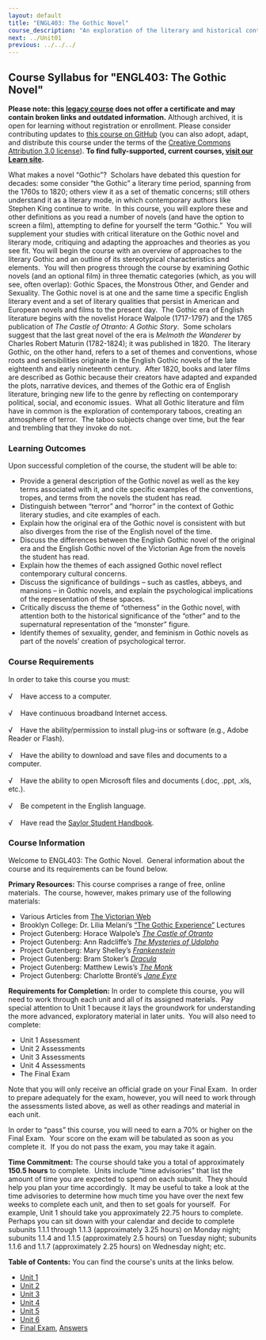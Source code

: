 ```yaml
---
layout: default
title: "ENGL403: The Gothic Novel"
course_description: "An exploration of the literary and historical contexts of the English Gothic novel. Works studied include the Castle of Otranto, the Mysteries of Udolpho, Frankenstein, Dracula, The Monk, and Jane Eyre."
next: ../Unit01
previous: ../../../
---
```

Course Syllabus for "ENGL403: The Gothic Novel"
-----------------------------------------------

**Please note: this [legacy course](https://sayloracademy.zendesk.com/hc/en-us/articles/206089967) does not offer a certificate and may contain 
broken links and outdated information.** Although archived, it is open 
for learning without registration or enrollment. Please consider contributing 
updates to [this course on GitHub](https://github.com/saylordotorg/course_engl403) 
(you can also adopt, adapt, and distribute this course under the terms of 
the [Creative Commons Attribution 3.0 license](http://creativecommons.org/licenses/by/3.0/)). **To find fully-supported, current courses, [visit our 
Learn site](https://learn.saylor.org).**

What makes a novel “Gothic”?  Scholars have debated this question for
decades: some consider “the Gothic” a literary time period, spanning
from the 1760s to 1820; others view it as a set of thematic concerns;
still others understand it as a literary mode, in which contemporary
authors like Stephen King continue to write.  In this course, you will
explore these and other definitions as you read a number of novels (and
have the option to screen a film), attempting to define for yourself the
term “Gothic.”  You will supplement your studies with critical
literature on the Gothic novel and literary mode, critiquing and
adapting the approaches and theories as you see fit. You will begin the
course with an overview of approaches to the literary Gothic and an
outline of its stereotypical characteristics and elements.  You will
then progress through the course by examining Gothic novels (and an
optional film) in three thematic categories (which, as you will see,
often overlap): Gothic Spaces, the Monstrous Other, and Gender and
Sexuality. The Gothic novel is at one and the same time a specific
English literary event and a set of literary qualities that persist in
American and European novels and films to the present day.  The Gothic
era of English literature begins with the novelist Horace Walpole
(1717-1797) and the 1765 publication of *The Castle of Otranto: A Gothic
Story*.  Some scholars suggest that the last great novel of the era is
*Melmoth the Wanderer* by Charles Robert Maturin (1782-1824); it was
published in 1820.  The literary Gothic, on the other hand, refers to a
set of themes and conventions, whose roots and sensibilities originate
in the English Gothic novels of the late eighteenth and early nineteenth
century.  After 1820, books and later films are described as Gothic
because their creators have adapted and expanded the plots, narrative
devices, and themes of the Gothic era of English literature, bringing
new life to the genre by reflecting on contemporary political, social,
and economic issues.  What all Gothic literature and film have in common
is the exploration of contemporary taboos, creating an atmosphere of
terror.  The taboo subjects change over time, but the fear and trembling
that they invoke do not.

### Learning Outcomes

Upon successful completion of the course, the student will be able to:

-   Provide a general description of the Gothic novel as well as the key
    terms associated with it, and cite specific examples of the
    conventions, tropes, and terms from the novels the student has read.
-   Distinguish between “terror” and “horror” in the context of Gothic
    literary studies, and cite examples of each.
-   Explain how the original era of the Gothic novel is consistent with
    but also diverges from the rise of the English novel of the time.
-   Discuss the differences between the English Gothic novel of the
    original era and the English Gothic novel of the Victorian Age from
    the novels the student has read.
-   Explain how the themes of each assigned Gothic novel reflect
    contemporary cultural concerns.
-   Discuss the significance of buildings – such as castles, abbeys, and
    mansions – in Gothic novels, and explain the psychological
    implications of the representation of these spaces.
-   Critically discuss the theme of “otherness” in the Gothic novel,
    with attention both to the historical significance of the “other”
    and to the supernatural representation of the “monster” figure.
-   Identify themes of sexuality, gender, and feminism in Gothic novels
    as part of the novels’ creation of psychological terror.

### Course Requirements

In order to take this course you must:  
    
 √    Have access to a computer.  
    
 √    Have continuous broadband Internet access.  
    
 √    Have the ability/permission to install plug-ins or software (e.g.,
Adobe Reader or Flash).  
    
 √    Have the ability to download and save files and documents to a
computer.  
    
 √    Have the ability to open Microsoft files and documents (.doc,
.ppt, .xls, etc.).  
    
 √    Be competent in the English language.  
        
 √    Have read the [Saylor Student
Handbook](http://www.saylor.org/site/wp-content/uploads/2012/05/Saylor-StudentHandbook.pdf).

### Course Information

Welcome to ENGL403: The Gothic Novel.  General information about the
course and its requirements can be found below.  
  
 **Primary Resources:** This course comprises a range of free, online
materials.  The course, however, makes primary use of the following
materials:  

-   Various Articles from [The Victorian
    Web](http://www.victorianweb.org/index.html)
-   Brooklyn College: Dr. Lilia Melani’s [“The Gothic
    Experience”](http://academic.brooklyn.cuny.edu/english/melani/gothic/index.html)
    Lectures
-   Project Gutenberg: Horace Walpole’s [*The Castle of
    Otranto*](http://www.gutenberg.org/catalog/world/readfile?fk_files=2556866)
-   Project Gutenberg: Ann Radcliffe’s [*The Mysteries of
    Udolpho*](http://www.gutenberg.org/files/3268/3268-h/3268-h.htm)
-   Project Gutenberg: Mary Shelley’s
    [*Frankenstein*](http://www.gutenberg.org/files/84/84-h/84-h.htm)
-   Project Gutenberg: Bram Stoker’s
    [*Dracula*](http://www.gutenberg.org/files/345/345-h/345-h.htm)
-   Project Gutenberg: Matthew Lewis’s [*The
    Monk*](http://www.gutenberg.org/files/601/601-h/601-h.htm)
-   Project Gutenberg: Charlotte Brontë’s [*Jane
    Eyre*](http://www.gutenberg.org/files/1260/1260-h/1260-h.htm)

**Requirements for Completion:** In order to complete this course, you
will need to work through each unit and all of its assigned materials. 
Pay special attention to Unit 1 because it lays the groundwork for
understanding the more advanced, exploratory material in later units. 
You will also need to complete:  

-   Unit 1 Assessment
-   Unit 2 Assessments
-   Unit 3 Assessments
-   Unit 4 Assessments
-   The Final Exam

Note that you will only receive an official grade on your Final Exam. 
In order to prepare adequately for the exam, however, you will need to
work through the assessments listed above, as well as other readings and
material in each unit.  
  
 In order to “pass” this course, you will need to earn a 70% or higher
on the Final Exam.  Your score on the exam will be tabulated as soon as
you complete it.  If you do not pass the exam, you may take it again.  
  
 **Time Commitment:** The course should take you a total of
approximately **150.5 hours** to complete.  Units include “time
advisories” that list the amount of time you are expected to spend on
each subunit.  They should help you plan your time accordingly.  It may
be useful to take a look at the time advisories to determine how much
time you have over the next few weeks to complete each unit, and then to
set goals for yourself.  For example, Unit 1 should take you
approximately 22.75 hours to complete.  Perhaps you can sit down with
your calendar and decide to complete subunits 1.1.1 through 1.1.3
(approximately 3.25 hours) on Monday night; subunits 1.1.4 and 1.1.5
(approximately 2.5 hours) on Tuesday night; subunits 1.1.6 and 1.1.7
(approximately 2.25 hours) on Wednesday night; etc.  
  
**Table of Contents:** You can find the course's units at the links below.

- [Unit 1](https://legacy.saylor.org/engl403/Unit01/)
- [Unit 2](https://legacy.saylor.org/engl403/Unit02/)
- [Unit 3](https://legacy.saylor.org/engl403/Unit03/)
- [Unit 4](https://legacy.saylor.org/engl403/Unit04/)
- [Unit 5](https://legacy.saylor.org/engl403/Unit05/)
- [Unit 6](https://legacy.saylor.org/engl403/Unit06/)
- [Final Exam](http://saylordotorg.github.io/LegacyExams/ENGL/ENGL403/ENGL403-FinalExam.html), [Answers](http://saylordotorg.github.io/LegacyExams/ENGL/ENGL403/ENGL403-FinalExam-Answers.html)
